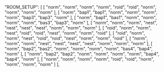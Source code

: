   "ROOM_SETUP": [
    [ "norm", "norm", "norm", "norm", "roid", "roid", "norm", "norm", "norm", "norm"  ],
    [ "norm", "bap1", "bap1", "norm", "norm", "norm", "norm", "bap3", "bap3", "norm"  ],
    [ "norm", "bap1", "bas1", "norm", "norm", "norm", "norm", "bas3", "bap3", "norm"  ],
    [ "norm", "norm", "norm", "nest", "nest", "nest", "nest", "norm", "norm", "norm"  ],
    [ "roid", "norm", "norm", "nest", "roid", "roid", "nest", "norm", "norm", "roid"  ],
    [ "roid", "norm", "norm", "nest", "roid", "roid", "nest", "norm", "norm", "roid"  ],
    [ "norm", "norm", "norm", "nest", "nest", "nest", "nest", "norm", "norm", "norm"  ],
    [ "norm", "bap2", "bas2", "norm", "norm", "norm", "norm", "bas4", "bap4", "norm"  ],
    [ "norm", "bap2", "bap2", "norm", "norm", "norm", "norm", "bap4", "bap4", "norm"  ],
    [ "norm", "norm", "norm", "norm", "roid", "roid", "norm", "norm", "norm", "norm"  ] ],